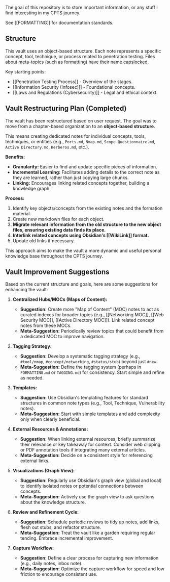 The goal of this repository is to store important information, or any stuff I find interesting in my CPTS journey.

See [[FORMATTING]] for documentation standards.

## Structure

This vault uses an object-based structure. Each note represents a specific concept, tool, technique, or process related to penetration testing.
Files about meta-topics (such as formatting) have their name capslocked.

Key starting points:

- [[Penetration Testing Process]] - Overview of the stages.
- [[Information Security (Infosec)]] - Foundational concepts.
- [[Laws and Regulations (Cybersecurity)]] - Legal and ethical context.

## Vault Restructuring Plan (Completed)

The vault has been restructured based on user request. The goal was to move from a chapter-based organization to an **object-based structure**.

This means creating dedicated notes for individual concepts, tools, techniques, or entities (e.g., `Ports.md`, `Nmap.md`, `Scope Questionnaire.md`, `Active Directory.md`, `Kerberos.md`, etc.).

**Benefits:**

*   **Granularity:** Easier to find and update specific pieces of information.
*   **Incremental Learning:** Facilitates adding details to the correct note as they are learned, rather than just copying large chunks.
*   **Linking:** Encourages linking related concepts together, building a knowledge graph.

**Process:**

1.  Identify key objects/concepts from the existing notes and the formation material.
2.  Create new markdown files for each object.
3.  **Migrate relevant information from the old structure to the new object files, ensuring existing data finds its place.**
4.  **Interlink related concepts using Obsidian's [[WikiLink]] format.**
5.  Update old links if necessary.

This approach aims to make the vault a more dynamic and useful personal knowledge base throughout the CPTS journey.

## Vault Improvement Suggestions

Based on the current structure and goals, here are some suggestions for enhancing the vault:

1.  **Centralized Hubs/MOCs (Maps of Content):**
    *   **Suggestion:** Create more "Map of Content" (MOC) notes to act as curated indexes for broader topics (e.g., [[Networking MOC]], [[Web Security MOC]], [[Active Directory MOC]]). Link related concept notes from these MOCs.
    *   **Meta-Suggestion:** Periodically review topics that could benefit from a dedicated MOC to improve navigation.

2.  **Tagging Strategy:**
    *   **Suggestion:** Develop a systematic tagging strategy (e.g., `#tool/nmap`, `#concept/networking`, `#status/stub`) beyond just `#new`.
    *   **Meta-Suggestion:** Define the tagging system (perhaps in `FORMATTING.md` or `TAGGING.md`) for consistency. Start simple and refine as needed.

3.  **Templates:**
    *   **Suggestion:** Use Obsidian's templating features for standard structures in common note types (e.g., Tool, Technique, Vulnerability notes).
    *   **Meta-Suggestion:** Start with simple templates and add complexity only when clearly beneficial.

4.  **External Resources & Annotations:**
    *   **Suggestion:** When linking external resources, briefly summarize their relevance or key takeaway for context. Consider web clipping or PDF annotation tools if integrating many external articles.
    *   **Meta-Suggestion:** Decide on a consistent style for referencing external links.

5.  **Visualizations (Graph View):**
    *   **Suggestion:** Regularly use Obsidian's graph view (global and local) to identify isolated notes or potential connections between concepts.
    *   **Meta-Suggestion:** Actively use the graph view to ask questions about the knowledge structure.

6.  **Review and Refinement Cycle:**
    *   **Suggestion:** Schedule periodic reviews to tidy up notes, add links, flesh out stubs, and refactor structure.
    *   **Meta-Suggestion:** Treat the vault like a garden requiring regular tending. Embrace incremental improvement.

7.  **Capture Workflow:**
    *   **Suggestion:** Define a clear process for capturing new information (e.g., daily notes, inbox note).
    *   **Meta-Suggestion:** Optimize the capture workflow for speed and low friction to encourage consistent use.